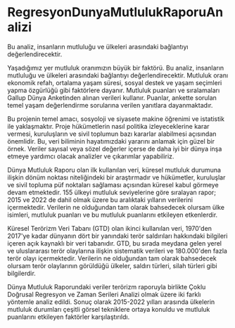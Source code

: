 # RegresyonDunyaMutlulukRaporuAnalizi
Bu analiz, insanların mutluluğu ve ülkeleri arasındaki bağlantıyı değerlendirecektir.

Yaşadığımız yer mutluluk oranımızın büyük bir faktörü. Bu analiz, insanların mutluluğu ve ülkeleri arasındaki bağlantıyı değerlendirecektir. Mutluluk oranı ekonomik refah, ortalama yaşam süresi, sosyal destek ve yaşam seçimleri yapma özgürlüğü gibi faktörlere dayanır. Mutluluk puanları ve sıralamaları Gallup Dünya Anketinden alınan verileri kullanır. Puanlar, ankette sorulan temel yaşam değerlendirme sorularına verilen yanıtlara dayanmaktadır.

Bu projenin temel amacı, sosyoloji ve siyasete makine öğrenimi ve istatistik ile yaklaşmaktır. Proje hükümetlerin nasıl politika izleyeceklerine karar vermesi, kuruluşların ve sivil toplumun bazı kararlar alabilmesi açısından önemlidir. Bu, veri biliminin hayatımızdaki yararını anlamak için güzel bir örnek. Veriler sayısal veya sözel değerler içerse de daha iyi bir dünya inşa etmeye yardımcı olacak analizler ve çıkarımlar yapabiliriz.

Dünya Mutluluk Raporu olan ilk kullanılan veri, küresel mutluluk durumuna ilişkin dönüm noktası niteliğindeki bir araştırmadır ve hükümetler, kuruluşlar ve sivil topluma püf noktaları sağlaması açısından küresel kabul görmeye devam etmektedir. 155 ülkeyi mutluluk seviyelerine göre sıralayan rapor; 2015 ve 2022 de dahil olmak üzere bu aralıktaki yılların verilerini içermektedir. Verilerin ne olduğundan tam olarak bahsedecek olursam ülke isimleri, mutluluk puanları ve bu mutluluk puanlarını etkileyen etkenlerdir.

Küresel Terörizm Veri Tabanı (GTD) olan ikinci kullanılan veri, 1970'den 2017'ye kadar dünyanın dört bir yanındaki terör saldırıları hakkındaki bilgileri içeren açık kaynaklı bir veri tabanıdır. GTD, bu sırada meydana gelen yerel ve uluslararası terör olaylarına ilişkin sistematik verileri ve 180.000'den fazla terör olayı içermektedir. Verilerin ne olduğundan tam olarak bahsedecek olursam terör olaylarının görüldüğü ülkeler, saldırı türleri, silah türleri gibi bilgilerdir.

Dünya Mutluluk Raporundaki veriler terörizm raporuyla birlikte Çoklu Doğrusal Regresyon ve Zaman Serileri Analizi olmak üzere iki farklı yöntemle analiz edildi. Sonuç olarak 2015-2022 yılları arasında ülkelerin mutluluk durumları çeşitli görsel tekniklere ortaya konuldu ve mutluluk puanlarını etkileyen faktörler karşılaştırıldı.

